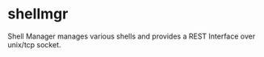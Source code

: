 # shellmgr
Shell Manager manages various shells and provides a REST Interface over unix/tcp socket.
